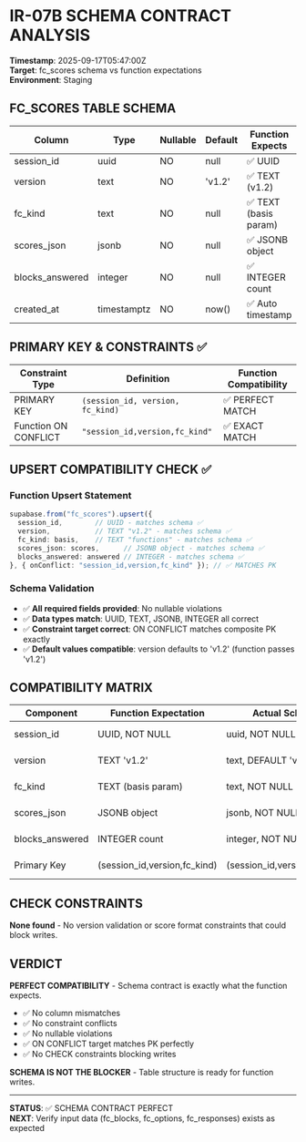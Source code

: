 # IR-07B SCHEMA CONTRACT ANALYSIS

**Timestamp**: 2025-09-17T05:47:00Z  
**Target**: fc_scores schema vs function expectations  
**Environment**: Staging

## FC_SCORES TABLE SCHEMA

| Column | Type | Nullable | Default | Function Expects |
|--------|------|----------|---------|------------------|
| session_id | uuid | NO | null | ✅ UUID |
| version | text | NO | 'v1.2' | ✅ TEXT (v1.2) |
| fc_kind | text | NO | null | ✅ TEXT (basis param) |  
| scores_json | jsonb | NO | null | ✅ JSONB object |
| blocks_answered | integer | NO | null | ✅ INTEGER count |
| created_at | timestamptz | NO | now() | ✅ Auto timestamp |

## PRIMARY KEY & CONSTRAINTS ✅

| Constraint Type | Definition | Function Compatibility |
|----------------|------------|----------------------|
| PRIMARY KEY | `(session_id, version, fc_kind)` | ✅ PERFECT MATCH |
| Function ON CONFLICT | `"session_id,version,fc_kind"` | ✅ EXACT MATCH |

## UPSERT COMPATIBILITY CHECK ✅

### Function Upsert Statement
```typescript
supabase.from("fc_scores").upsert({
  session_id,        // UUID - matches schema ✅
  version,           // TEXT "v1.2" - matches schema ✅  
  fc_kind: basis,    // TEXT "functions" - matches schema ✅
  scores_json: scores,      // JSONB object - matches schema ✅
  blocks_answered: answered // INTEGER - matches schema ✅
}, { onConflict: "session_id,version,fc_kind" }); // ✅ MATCHES PK
```

### Schema Validation
- ✅ **All required fields provided**: No nullable violations
- ✅ **Data types match**: UUID, TEXT, JSONB, INTEGER all correct
- ✅ **Constraint target correct**: ON CONFLICT matches composite PK exactly
- ✅ **Default values compatible**: version defaults to 'v1.2' (function passes 'v1.2')

## COMPATIBILITY MATRIX

| Component | Function Expectation | Actual Schema | Status |
|-----------|---------------------|---------------|---------|
| session_id | UUID, NOT NULL | uuid, NOT NULL | ✅ MATCH |
| version | TEXT 'v1.2' | text, DEFAULT 'v1.2' | ✅ MATCH |
| fc_kind | TEXT (basis param) | text, NOT NULL | ✅ MATCH |
| scores_json | JSONB object | jsonb, NOT NULL | ✅ MATCH |
| blocks_answered | INTEGER count | integer, NOT NULL | ✅ MATCH |
| Primary Key | (session_id,version,fc_kind) | (session_id,version,fc_kind) | ✅ PERFECT |

## CHECK CONSTRAINTS

**None found** - No version validation or score format constraints that could block writes.

## VERDICT

**PERFECT COMPATIBILITY** - Schema contract is exactly what the function expects.

- ✅ No column mismatches
- ✅ No constraint conflicts  
- ✅ No nullable violations
- ✅ ON CONFLICT target matches PK perfectly
- ✅ No CHECK constraints blocking writes

**SCHEMA IS NOT THE BLOCKER** - Table structure is ready for function writes.

---

**STATUS**: ✅ SCHEMA CONTRACT PERFECT  
**NEXT**: Verify input data (fc_blocks, fc_options, fc_responses) exists as expected
